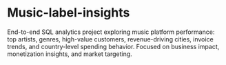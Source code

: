 # Music-label-insights
End-to-end SQL analytics project exploring music platform performance: top artists, genres, high-value customers, revenue-driving cities, invoice trends, and country-level spending behavior. Focused on business impact, monetization insights, and market targeting.

